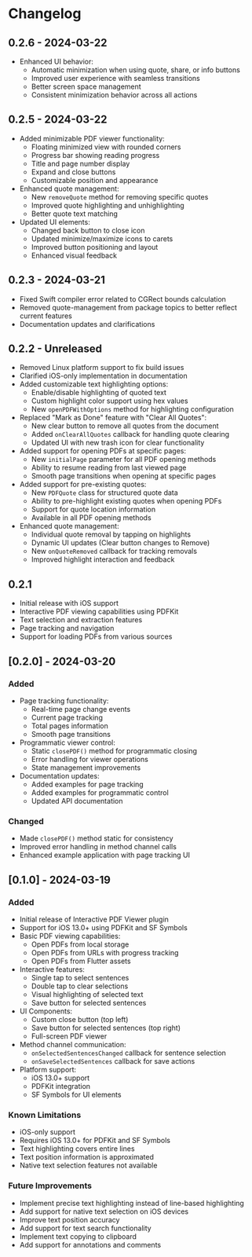 # Changelog

## 0.2.6 - 2024-03-22
* Enhanced UI behavior:
  * Automatic minimization when using quote, share, or info buttons
  * Improved user experience with seamless transitions
  * Better screen space management
  * Consistent minimization behavior across all actions

## 0.2.5 - 2024-03-22
* Added minimizable PDF viewer functionality:
  * Floating minimized view with rounded corners
  * Progress bar showing reading progress
  * Title and page number display
  * Expand and close buttons
  * Customizable position and appearance
* Enhanced quote management:
  * New `removeQuote` method for removing specific quotes
  * Improved quote highlighting and unhighlighting
  * Better quote text matching
* Updated UI elements:
  * Changed back button to close icon
  * Updated minimize/maximize icons to carets
  * Improved button positioning and layout
  * Enhanced visual feedback

## 0.2.3 - 2024-03-21
* Fixed Swift compiler error related to CGRect bounds calculation
* Removed quote-management from package topics to better reflect current features
* Documentation updates and clarifications

## 0.2.2 - Unreleased
* Removed Linux platform support to fix build issues
* Clarified iOS-only implementation in documentation
* Added customizable text highlighting options:
  * Enable/disable highlighting of quoted text
  * Custom highlight color support using hex values
  * New `openPDFWithOptions` method for highlighting configuration
* Replaced "Mark as Done" feature with "Clear All Quotes":
  * New clear button to remove all quotes from the document
  * Added `onClearAllQuotes` callback for handling quote clearing
  * Updated UI with new trash icon for clear functionality
* Added support for opening PDFs at specific pages:
  * New `initialPage` parameter for all PDF opening methods
  * Ability to resume reading from last viewed page
  * Smooth page transitions when opening at specific pages
* Added support for pre-existing quotes:
  * New `PDFQuote` class for structured quote data
  * Ability to pre-highlight existing quotes when opening PDFs
  * Support for quote location information
  * Available in all PDF opening methods
* Enhanced quote management:
  * Individual quote removal by tapping on highlights
  * Dynamic UI updates (Clear button changes to Remove)
  * New `onQuoteRemoved` callback for tracking removals
  * Improved highlight interaction and feedback

## 0.2.1
* Initial release with iOS support
* Interactive PDF viewing capabilities using PDFKit
* Text selection and extraction features
* Page tracking and navigation
* Support for loading PDFs from various sources

## [0.2.0] - 2024-03-20

### Added
- Page tracking functionality:
  - Real-time page change events
  - Current page tracking
  - Total pages information
  - Smooth page transitions
- Programmatic viewer control:
  - Static `closePDF()` method for programmatic closing
  - Error handling for viewer operations
  - State management improvements
- Documentation updates:
  - Added examples for page tracking
  - Added examples for programmatic control
  - Updated API documentation

### Changed
- Made `closePDF()` method static for consistency
- Improved error handling in method channel calls
- Enhanced example application with page tracking UI

## [0.1.0] - 2024-03-19

### Added
- Initial release of Interactive PDF Viewer plugin
- Support for iOS 13.0+ using PDFKit and SF Symbols
- Basic PDF viewing capabilities:
  - Open PDFs from local storage
  - Open PDFs from URLs with progress tracking
  - Open PDFs from Flutter assets
- Interactive features:
  - Single tap to select sentences
  - Double tap to clear selections
  - Visual highlighting of selected text
  - Save button for selected sentences
- UI Components:
  - Custom close button (top left)
  - Save button for selected sentences (top right)
  - Full-screen PDF viewer
- Method channel communication:
  - `onSelectedSentencesChanged` callback for sentence selection
  - `onSaveSelectedSentences` callback for save actions
- Platform support:
  - iOS 13.0+ support
  - PDFKit integration
  - SF Symbols for UI elements

### Known Limitations
- iOS-only support
- Requires iOS 13.0+ for PDFKit and SF Symbols
- Text highlighting covers entire lines
- Text position information is approximated
- Native text selection features not available

### Future Improvements
- Implement precise text highlighting instead of line-based highlighting
- Add support for native text selection on iOS devices
- Improve text position accuracy
- Add support for text search functionality
- Implement text copying to clipboard
- Add support for annotations and comments 